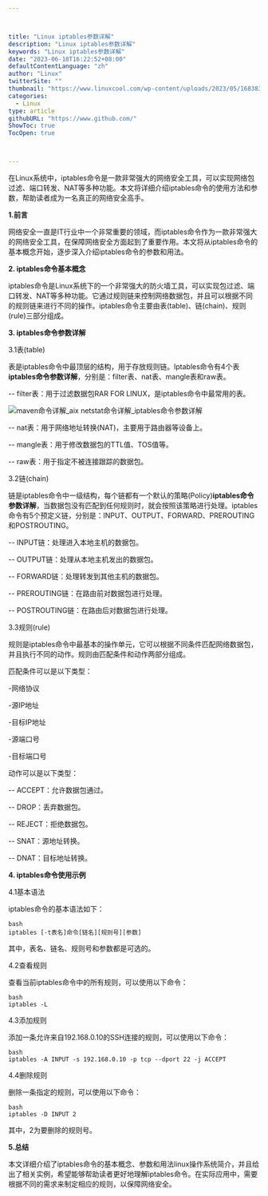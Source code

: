 ```yaml
---



title: "Linux iptables参数详解"
description: "Linux iptables参数详解"
keywords: "Linux iptables参数详解"
date: "2023-06-18T16:22:52+08:00"
defaultContentLanguage: "zh"
author: "Linux"
twitterSite: ""
thumbnail: "https://www.linuxcool.com/wp-content/uploads/2023/05/1683835689577_0.png"
categories:
  - Linux
type: article
githubURL: "https://www.github.com/"
ShowToc: true
TocOpen: true



---
```


在Linux系统中，iptables命令是一款非常强大的网络安全工具，可以实现网络包过滤、端口转发、NAT等多种功能。本文将详细介绍iptables命令的使用方法和参数，帮助读者成为一名真正的网络安全高手。

**1.前言**

网络安全一直是IT行业中一个非常重要的领域，而iptables命令作为一款非常强大的网络安全工具，在保障网络安全方面起到了重要作用。本文将从iptables命令的基本概念开始，逐步深入介绍iptables命令的参数和用法。

**2. iptables命令基本概念**

iptables命令是Linux系统下的一个非常强大的防火墙工具，可以实现包过滤、端口转发、NAT等多种功能。它通过规则链来控制网络数据包，并且可以根据不同的规则链来进行不同的操作。iptables命令主要由表(table)、链(chain)、规则(rule)三部分组成。

**3. iptables命令参数详解**

3.1表(table)

表是iptables命令中最顶层的结构，用于存放规则链。Iptables命令有4个表 **iptables命令参数详解**，分别是：filter表、nat表、mangle表和raw表。

-- filter表：用于过滤数据包RAR FOR LINUX，是iptables命令中最常用的表。

![maven命令详解_aix netstat命令详解_iptables命令参数详解](https://www.linuxcool.com/wp-content/uploads/2023/05/1683835689577_0.png)

-- nat表：用于网络地址转换(NAT)，主要用于路由器等设备上。

-- mangle表：用于修改数据包的TTL值、TOS值等。

-- raw表：用于指定不被连接跟踪的数据包。

3.2链(chain)

链是iptables命令中一级结构，每个链都有一个默认的策略(Policy)**iptables命令参数详解**，当数据包没有匹配到任何规则时，就会按照该策略进行处理。iptables命令有5个预定义链，分别是：INPUT、OUTPUT、FORWARD、PREROUTING和POSTROUTING。

-- INPUT链：处理进入本地主机的数据包。

-- OUTPUT链：处理从本地主机发出的数据包。

-- FORWARD链：处理转发到其他主机的数据包。

-- PREROUTING链：在路由前对数据包进行处理。

-- POSTROUTING链：在路由后对数据包进行处理。

3.3规则(rule)

规则是iptables命令中最基本的操作单元，它可以根据不同条件匹配网络数据包，并且执行不同的动作。规则由匹配条件和动作两部分组成。

匹配条件可以是以下类型：

-网络协议

-源IP地址

-目标IP地址

-源端口号

-目标端口号

动作可以是以下类型：

-- ACCEPT：允许数据包通过。

-- DROP：丢弃数据包。

-- REJECT：拒绝数据包。

-- SNAT：源地址转换。

-- DNAT：目标地址转换。

**4. iptables命令使用示例**

4.1基本语法

iptables命令的基本语法如下：

```
bash
iptables [-t表名]命令[链名][规则号][参数]
```

其中，表名、链名、规则号和参数都是可选的。

4.2查看规则

查看当前iptables命令中的所有规则，可以使用以下命令：

```
bash
iptables -L
```

4.3添加规则

添加一条允许来自192.168.0.10的SSH连接的规则，可以使用以下命令：

```
bash
iptables -A INPUT -s 192.168.0.10 -p tcp --dport 22 -j ACCEPT
```

4.4删除规则

删除一条指定的规则，可以使用以下命令：

```
bash
iptables -D INPUT 2
```

其中，2为要删除的规则号。

**5.总结**

本文详细介绍了iptables命令的基本概念、参数和用法linux操作系统简介，并且给出了相关实例，希望能够帮助读者更好地理解iptables命令。在实际应用中，需要根据不同的需求来制定相应的规则，以保障网络安全。